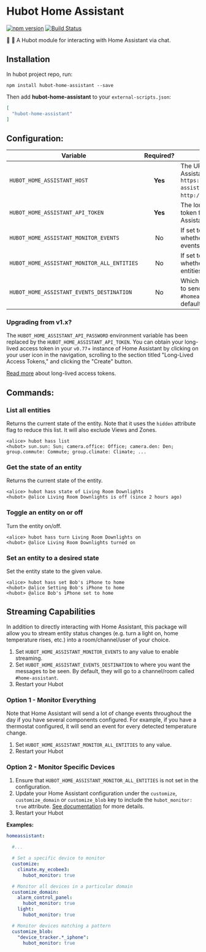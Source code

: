 # Hubot Home Assistant

[![npm version](https://badge.fury.io/js/hubot-home-assistant.svg)](http://badge.fury.io/js/hubot-home-assistant) [![Build Status](https://travis-ci.com/home-assistant/hubot-home-assistant.svg?branch=master)](https://travis-ci.com/home-assistant/hubot-home-assistant)

:speech_balloon: :house_with_garden: A Hubot module for interacting with Home Assistant via chat.

## Installation

In hubot project repo, run:

`npm install hubot-home-assistant --save`

Then add **hubot-home-assistant** to your `external-scripts.json`:

```json
[
  "hubot-home-assistant"
]
```

## Configuration:

| Variable                                    | Required? | Description        |
| ------------------------------------------- | :-------: | ------------------ |
| `HUBOT_HOME_ASSISTANT_HOST`                 | **Yes**   | The URL for your Home Assistant instance, e.g. `https://demo.home-assistant.io` or `http://hassio.local:8123`. |
| `HUBOT_HOME_ASSISTANT_API_TOKEN`            | **Yes**   | The long-lived access token for a Home Assistant user. |
| `HUBOT_HOME_ASSISTANT_MONITOR_EVENTS`       | No        | If set to any value, whether to monitor for events |
| `HUBOT_HOME_ASSISTANT_MONITOR_ALL_ENTITIES` | No        | If set to any value, whether to monitor all entities for status changes |
| `HUBOT_HOME_ASSISTANT_EVENTS_DESTINATION`   | No        | Which room/channel/chat to send events, e.g. `#homeassistant` or `@alice`; default: `#home-assistant` |

### Upgrading from v1.x?

The `HUBOT_HOME_ASSISTANT_API_PASSWORD` environment variable has been replaced by the `HUBOT_HOME_ASSISTANT_API_TOKEN`. You can obtain your long-lived access token in your `v0.77`+ instance of Home Assistant by clicking on your user icon in the navigation, scrolling to the section titled "Long-Lived Access Tokens," and clicking the "Create" button.

[Read more](https://developers.home-assistant.io/docs/en/auth_api.html#long-lived-access-token) about long-lived access tokens.

## Commands:

### List all entities

Returns the current state of the entity. Note that it uses the `hidden` attribute flag to reduce this list. It will also exclude Views and Zones.

```
<alice> hubot hass list
<hubot> sun.sun: Sun; camera.office: Office; camera.den: Den; group.commute: Commute; group.climate: Climate; ...
```

### Get the state of an entity

Returns the current state of the entity.

```
<alice> hubot hass state of Living Room Downlights
<hubot> @alice Living Room Downlights is off (since 2 hours ago)
```

### Toggle an entity on or off

Turn the entity on/off.

```
<alice> hubot hass turn Living Room Downlights on
<hubot> @alice Living Room Downlights turned on
```

### Set an entity to a desired state

Set the entity state to the given value.

```
<alice> hubot hass set Bob's iPhone to home
<hubot> @alice Setting Bob's iPhone to home
<hubot> @alice Bob's iPhone set to home
```

## Streaming Capabilities

In addition to directly interacting with Home Assistant, this package will allow you to stream entity status changes (e.g. turn a light on, home temperature rises, etc.) into a room/channel/user of your choice.

1. Set `HUBOT_HOME_ASSISTANT_MONITOR_EVENTS` to any value to enable streaming.
2. Set `HUBOT_HOME_ASSISTANT_EVENTS_DESTINATION` to where you want the messages to be seen. By default, they will go to a channel/room called `#home-assistant`.
3. Restart your Hubot

### Option 1 - Monitor Everything

Note that Home Assistant will send a lot of change events throughout the day if you have several components configured. For example, if you have a thermostat configured, it will send an event for every detected temperature change.

1. Set `HUBOT_HOME_ASSISTANT_MONITOR_ALL_ENTITIES` to any value.
2. Restart your Hubot

### Option 2 - Monitor Specific Devices

1. Ensure that `HUBOT_HOME_ASSISTANT_MONITOR_ALL_ENTITIES` is not set in the configuration.
2. Update your Home Assistant configuration under the `customize`, `customize_domain` or `customize_blob` key to include the `hubot_monitor: true` attribute. [See documentation](https://www.home-assistant.io/docs/configuration/customizing-devices/) for more details.
3. Restart your Hubot

**Examples:**

```yaml
homeassistant:

  #...

  # Set a specific device to monitor
  customize:
    climate.my_ecobee3:
      hubot_monitor: true

  # Monitor all devices in a particular domain
  customize_domain:
    alarm_control_panel:
      hubot_monitor: true
    light:
      hubot_monitor: true

  # Monitor devices matching a pattern
  customize_blob:
    "device_tracker.*_iphone":
      hubot_monitor: true
```
